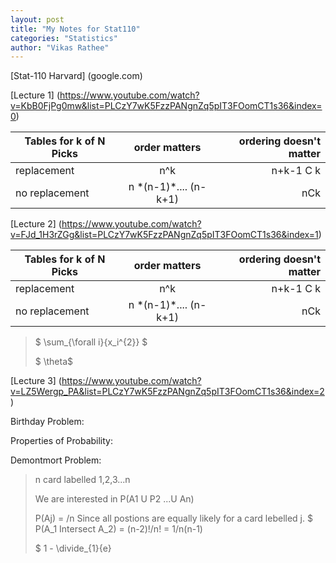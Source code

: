 ```yaml
---
layout: post
title: "My Notes for Stat110"
categories: "Statistics"
author: "Vikas Rathee"
---
```


[Stat-110 Harvard] (google.com)

[Lecture 1]
(https://www.youtube.com/watch?v=KbB0FjPg0mw&list=PLCzY7wK5FzzPANgnZq5pIT3FOomCT1s36&index=0)

| Tables for k of N Picks | order matters | ordering doesn't matter |
| ----------------------- |:-------------:| -----------------------:|
| replacement             | n\^k          | n+k-1 C k               |
| no replacement          | n \*(n-1)\*.... (n-k+1)      |   nCk    |


[Lecture 2] (https://www.youtube.com/watch?v=FJd_1H3rZGg&list=PLCzY7wK5FzzPANgnZq5pIT3FOomCT1s36&index=1)

| Tables for k of N Picks | order matters | ordering doesn't matter |
| ----------------------- |:-------------:| -----------------------:|
| replacement             | n\^k          | n+k-1 C k               |
| no replacement          | n \*(n-1)\*.... (n-k+1)      |   nCk    |

> $                      \sum_{\forall i}{x_i^{2}} $
> 
> 
> $                      \theta$
> 


[Lecture 3] (https://www.youtube.com/watch?v=LZ5Wergp_PA&list=PLCzY7wK5FzzPANgnZq5pIT3FOomCT1s36&index=2)

Birthday Problem:

Properties of Probability:

Demontmort Problem:
> n card labelled 1,2,3...n
> 
> We are interested in P(A1 U P2 ...U An)
> 
>  P(Aj) = /n Since all postions are equally likely for a card lebelled j.
>  $ P(A_1 Intersect A_2) = (n-2)!/n! = 1/n(n-1)
> 
>  $ 1 - \divide_{1}{e}
